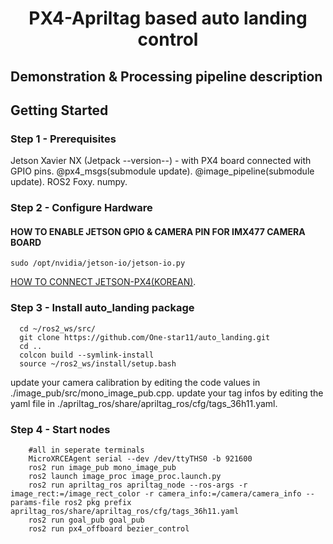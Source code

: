 <h1 align = "center"> PX4-Apriltag based auto landing control </h1>

## Demonstration & Processing pipeline description

<a href="https://youtube.com/shorts/I7M_TE6y5zg?feature=share"><p align="center">
    
</p></a>

## Getting Started

### Step 1 - Prerequisites
Jetson Xavier NX (Jetpack --version--) - with PX4 board connected with GPIO pins.
@px4_msgs(submodule update).
@image_pipeline(submodule update).
ROS2 Foxy.
numpy.


### Step 2 - Configure Hardware

#### HOW TO ENABLE JETSON GPIO & CAMERA PIN FOR IMX477 CAMERA BOARD
  ```
  sudo /opt/nvidia/jetson-io/jetson-io.py
  ```

[HOW TO CONNECT JETSON-PX4(KOREAN)](https://chatter-thunder-3c7.notion.site/DDS-bc82970835b24221b3f8a057d0f3b49e?pvs=4).
### Step 3 - Install auto_landing package
  ```
    cd ~/ros2_ws/src/
    git clone https://github.com/One-star11/auto_landing.git
    cd ..
    colcon build --symlink-install
    source ~/ros2_ws/install/setup.bash
  ```
update your camera calibration by editing the code values in ./image_pub/src/mono_image_pub.cpp.
update your tag infos by editing the yaml file in ./apriltag_ros/share/apriltag_ros/cfg/tags_36h11.yaml.

### Step 4 - Start nodes
```
    #all in seperate terminals
    MicroXRCEAgent serial --dev /dev/ttyTHS0 -b 921600
    ros2 run image_pub mono_image_pub
    ros2 launch image_proc image_proc.launch.py
    ros2 run apriltag_ros apriltag_node --ros-args -r image_rect:=/image_rect_color -r camera_info:=/camera/camera_info --params-file ros2 pkg prefix apriltag_ros/share/apriltag_ros/cfg/tags_36h11.yaml
    ros2 run goal_pub goal_pub
    ros2 run px4_offboard bezier_control
```



